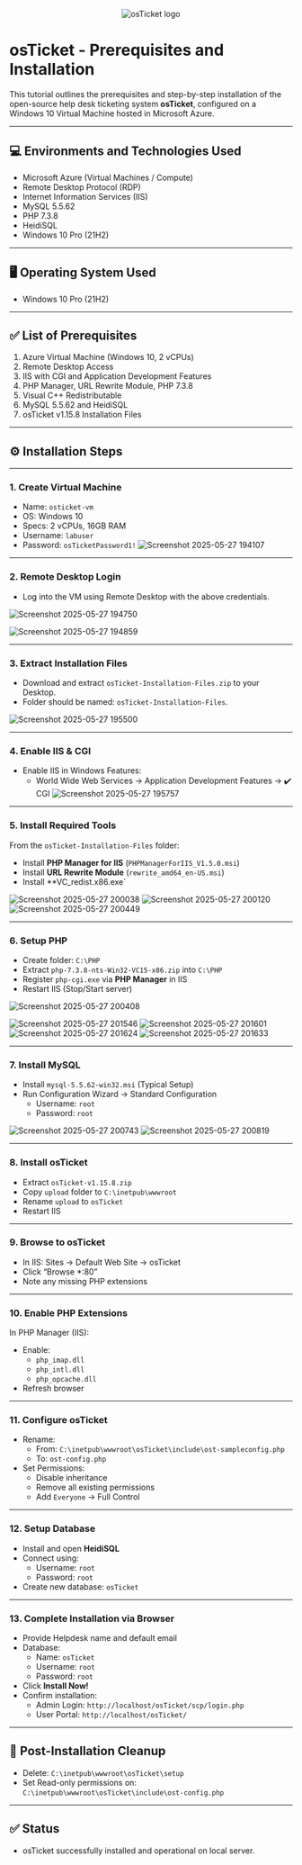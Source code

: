<p align="center">
<img src="https://i.imgur.com/Clzj7Xs.png" alt="osTicket logo"/>
</p>

# osTicket - Prerequisites and Installation

This tutorial outlines the prerequisites and step-by-step installation of the open-source help desk ticketing system **osTicket**, configured on a Windows 10 Virtual Machine hosted in Microsoft Azure.


---

## 💻 Environments and Technologies Used
- Microsoft Azure (Virtual Machines / Compute)
- Remote Desktop Protocol (RDP)
- Internet Information Services (IIS)
- MySQL 5.5.62
- PHP 7.3.8
- HeidiSQL
- Windows 10 Pro (21H2)

---

## 🖥️ Operating System Used
- Windows 10 Pro (21H2)

---

## ✅ List of Prerequisites
1. Azure Virtual Machine (Windows 10, 2 vCPUs)
2. Remote Desktop Access
3. IIS with CGI and Application Development Features
4. PHP Manager, URL Rewrite Module, PHP 7.3.8
5. Visual C++ Redistributable
6. MySQL 5.5.62 and HeidiSQL
7. osTicket v1.15.8 Installation Files

---

## ⚙️ Installation Steps
---
### 1. Create Virtual Machine
- Name: `osticket-vm`
- OS: Windows 10
- Specs: 2 vCPUs, 16GB RAM
- Username: `labuser`
- Password: `osTicketPassword1!`
![Screenshot 2025-05-27 194107](https://github.com/user-attachments/assets/19e676f5-5adf-485e-9d88-5eb8f9a7576f)

---
### 2. Remote Desktop Login
- Log into the VM using Remote Desktop with the above credentials.

![Screenshot 2025-05-27 194750](https://github.com/user-attachments/assets/c0a993e6-fd13-4729-9d1e-d3256d5506ee)

![Screenshot 2025-05-27 194859](https://github.com/user-attachments/assets/6ed962ac-9644-459e-99e3-d3d26b5f23c9)

---
### 3. Extract Installation Files
- Download and extract `osTicket-Installation-Files.zip` to your Desktop.
- Folder should be named: `osTicket-Installation-Files`.


![Screenshot 2025-05-27 195500](https://github.com/user-attachments/assets/e0ad6507-5472-41d2-a019-ae8b5c141aa4)


---
### 4. Enable IIS & CGI
- Enable IIS in Windows Features:
  - World Wide Web Services → Application Development Features → ✔️ CGI
 ![Screenshot 2025-05-27 195757](https://github.com/user-attachments/assets/9571b357-8a3f-48cc-8c6f-e52340cc9b8f)

---

### 5. Install Required Tools
From the `osTicket-Installation-Files` folder:
- Install **PHP Manager for IIS** (`PHPManagerForIIS_V1.5.0.msi`)
- Install **URL Rewrite Module** (`rewrite_amd64_en-US.msi`)
- Install **VC_redist.x86.exe`

  
![Screenshot 2025-05-27 200038](https://github.com/user-attachments/assets/4f6e7ab6-9ada-44d3-b562-de7dd3bfd322)
![Screenshot 2025-05-27 200120](https://github.com/user-attachments/assets/46315d9c-1ffa-45dc-8ea8-52d60684a2b9)
![Screenshot 2025-05-27 200449](https://github.com/user-attachments/assets/254eafa2-3cab-4a5e-9c1a-13b1dc1885d1)



---

### 6. Setup PHP
- Create folder: `C:\PHP`
- Extract `php-7.3.8-nts-Win32-VC15-x86.zip` into `C:\PHP`
- Register `php-cgi.exe` via **PHP Manager** in IIS
- Restart IIS (Stop/Start server)

![Screenshot 2025-05-27 200408](https://github.com/user-attachments/assets/1daddcd5-de19-415c-b3db-57ca558db9ee)

![Screenshot 2025-05-27 201546](https://github.com/user-attachments/assets/c319d3e6-339d-48e7-9fd3-ea03b3195a17)
![Screenshot 2025-05-27 201601](https://github.com/user-attachments/assets/bdb8fe08-c359-463d-8699-6325d0f6091d)
![Screenshot 2025-05-27 201624](https://github.com/user-attachments/assets/751d2744-d01a-469a-b17d-b7b0b7ff0f53)
![Screenshot 2025-05-27 201633](https://github.com/user-attachments/assets/b13518b4-ba52-47ed-8bb5-87fe1f6f4479)

---

### 7. Install MySQL
- Install `mysql-5.5.62-win32.msi` (Typical Setup)
- Run Configuration Wizard → Standard Configuration
  - Username: `root`
  - Password: `root`
 

![Screenshot 2025-05-27 200743](https://github.com/user-attachments/assets/0176ea6f-3699-4be0-a8dc-41244993f010)
![Screenshot 2025-05-27 200819](https://github.com/user-attachments/assets/1168f71b-4bdf-49cb-8d27-9b47cb10785a)


---

### 8. Install osTicket
- Extract `osTicket-v1.15.8.zip`
- Copy `upload` folder to `C:\inetpub\wwwroot`
- Rename `upload` to `osTicket`
- Restart IIS


---
### 9. Browse to osTicket
- In IIS: Sites → Default Web Site → osTicket
- Click “Browse *:80”
- Note any missing PHP extensions


---
### 10. Enable PHP Extensions
In PHP Manager (IIS):
- Enable:
  - `php_imap.dll`
  - `php_intl.dll`
  - `php_opcache.dll`
- Refresh browser


---
### 11. Configure osTicket
- Rename:
  - From: `C:\inetpub\wwwroot\osTicket\include\ost-sampleconfig.php`
  - To: `ost-config.php`
- Set Permissions:
  - Disable inheritance
  - Remove all existing permissions
  - Add `Everyone` → Full Control

---
### 12. Setup Database
- Install and open **HeidiSQL**
- Connect using:
  - Username: `root`
  - Password: `root`
- Create new database: `osTicket`


---
### 13. Complete Installation via Browser
- Provide Helpdesk name and default email
- Database:
  - Name: `osTicket`
  - Username: `root`
  - Password: `root`
- Click **Install Now!**
- Confirm installation:
  - Admin Login: `http://localhost/osTicket/scp/login.php`
  - User Portal: `http://localhost/osTicket/`

---

## 🧹 Post-Installation Cleanup
- Delete: `C:\inetpub\wwwroot\osTicket\setup`
- Set Read-only permissions on: `C:\inetpub\wwwroot\osTicket\include\ost-config.php`

---

## ✅ Status
- osTicket successfully installed and operational on local server.

